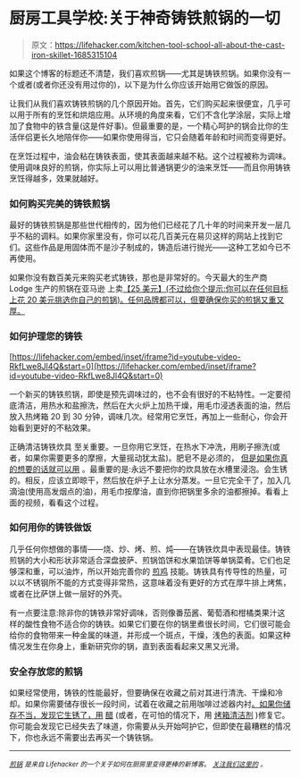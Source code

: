 # 厨房工具学校:关于神奇铸铁煎锅的一切

> 原文：<https://lifehacker.com/kitchen-tool-school-all-about-the-cast-iron-skillet-1685315104>

如果这个博客的标题还不清楚，我们喜欢煎锅——尤其是铸铁煎锅。如果你没有一个或者(或者你还没有用过你的)，以下是为什么你应该开始用它做饭的原因。



让我们从我们喜欢铸铁煎锅的几个原因开始。首先，它们购买起来很便宜，几乎可以用于所有的烹饪和烘焙应用。从环境的角度来看，它们不含化学涂层，实际上增加了食物中的铁含量(这是件好事)。但最重要的是，一个精心呵护的锅会比你的生活伴侣更长久地陪伴你——如果你使用得当，它只会随着年龄和时间而变得更好。

在烹饪过程中，油会粘在铸铁表面，使其表面越来越不粘。这个过程被称为调味。使用调味良好的煎锅，你实际上可以用比普通锅更少的油来烹饪——而且你用铸铁烹饪得越多，效果就越好。

### **如何购买完美的铸铁煎锅**

最好的铸铁煎锅是那些世代相传的，因为他们已经花了几十年的时间来开发一层几乎不粘的调料。如果你家里没有，你可以花几百美元在易贝这样的网站上找到它们。这些作品是用固体而不是沙子制成的，铸造后进行抛光——这种工艺如今已不再使用。

如果你没有数百美元来购买老式铸铁，那也是非常好的。今天最大的生产商 Lodge 生产的煎锅在亚马逊 上卖[【25 美元】(不过给你个提示:你可以在任何目标上花 20 美元挑选你自己的煎锅)。任何品牌都可以，但要确保你买的煎锅又重又厚。](https://www.amazon.com/dp/B00G2XGC88?asc_campaign=InlineText&asc_refurl=https://lifehacker.com/kitchen-tool-school-all-about-the-cast-iron-skillet-1685315104&asc_source=&linkCode=ogi&psc=1&smid=ATVPDKIKX0DER&tag=kinjalifehackerlink-20&th=1)

### **如何护理您的铸铁**

 [https://lifehacker.com/embed/inset/iframe?id=youtube-video-RkfLwe8Jl4Q&start=0](https://lifehacker.com/embed/inset/iframe?id=youtube-video-RkfLwe8Jl4Q&start=0) 

一个新买的铸铁煎锅，即使是预先调味过的，也不会有很好的不粘特性。一定要彻底清洁，用热水和盐擦洗，然后在大火炉上加热干燥，用毛巾浸透表面的油，然后放入热烤箱 20 到 30 分钟，调味几次。经常用它烹饪，再加上一些耐心，你会开始看到更好的不粘效果。

正确清洁铸铁炊具 至关重要。一旦你用它烹饪，在热水下冲洗，用刷子擦洗(或者，如果你需要更多的摩擦，大量摇动犹太盐)。肥皂不是必须的， [但是如果你真的想要的话就可以用](http://lifehacker.com/go-ahead-and-use-soap-to-clean-your-cast-iron-pan-1658416503#_ga=1.234084318.1177264783.1416684322) 。最重要的是:永远不要把你的炊具放在水槽里浸泡。会生锈的。相反，应该立即晾干，然后放在炉子上让水分蒸发。一旦它完全干了，加入几滴油(使用高发烟点的油)，用毛巾按摩油，直到你把锅里多余的油都擦掉。看看上面的视频，看看这个过程。

### **如何用你的铸铁做饭**

几乎任何你想做的事情——烧、炒、烤、煎、炖——在铸铁炊具中表现最佳。铸铁煎锅的大小和形状非常适合深盘披萨、煎锅馅饼和水果馅饼等单锅菜肴。它们也足够深和重，可以油炸，所以开始完善你的 [煎鸡](http://lifehacker.com/make-tastier-fried-chicken-in-a-cast-iron-skillet-1626997192) 技能。铸铁具有传导性的热量，可以以不锈钢所不能的方式变得非常热，这意味着没有更好的方式在厚牛排上烤焦，或者在比萨饼上做一层好的外壳。

有一点要注意:除非你的铸铁非常好调味，否则像番茄酱、葡萄酒和柑橘类果汁这样的酸性食物不适合你的铸铁。如果它们要在你的锅里煮很长时间，它们很可能会给你的食物带来一种金属的味道，并形成一个斑点，干燥，浅色的表面。如果这种情况发生在你身上，重新研究你的锅，直到表面看起来又黑又光滑。

### **安全存放您的煎锅**

如果经常使用，铸铁的性能最好，但要确保在收藏之前对其进行清洗、干燥和冷却。如果你需要储存很长一段时间，试着在收藏之前用咖啡过滤器内衬[。如果你储存不当，发现它生锈了，用](http://lifehacker.com/line-a-cast-iron-pan-with-coffee-filters-to-keep-it-fro-5862964) [醋](http://lifehacker.com/rescue-your-cast-iron-from-rust-with-vinegar-5886819) (或者，在可怕的情况下，用 [烤箱清洁剂](http://lifehacker.com/restore-vintage-thrift-store-cast-iron-with-oven-clean-1668175201) )修复它。你可能会发现它已经失去了味道，你需要从头开始呵护它，但即使在最糟糕的情况下，你也永远不需要出去再买一个铸铁锅。

* * *

[*<small>煎锅</small>*](http://skillet.lifehacker.com) *<small>是来自 Lifehacker 的一个关于如何在厨房里变得更棒的新博客。</small>* [*<small>关注我们这里的</small>*](http://www.twitter.com/skilletLH) <small>*。*</small>